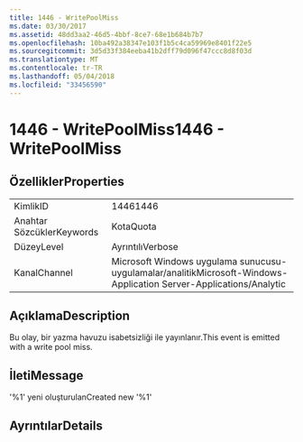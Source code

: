 ```yaml
---
title: 1446 - WritePoolMiss
ms.date: 03/30/2017
ms.assetid: 48dd3aa2-46d5-4bbf-8ce7-68e1b684b7b7
ms.openlocfilehash: 10ba492a38347e103f1b5c4ca59969e8401f22e5
ms.sourcegitcommit: 3d5d33f384eeba41b2dff79d096f47ccc8d8f03d
ms.translationtype: MT
ms.contentlocale: tr-TR
ms.lasthandoff: 05/04/2018
ms.locfileid: "33456590"
---
```

# <a name="1446---writepoolmiss"></a><span data-ttu-id="2d193-102">1446 - WritePoolMiss</span><span class="sxs-lookup"><span data-stu-id="2d193-102">1446 - WritePoolMiss</span></span>
## <a name="properties"></a><span data-ttu-id="2d193-103">Özellikler</span><span class="sxs-lookup"><span data-stu-id="2d193-103">Properties</span></span>  
  
|||  
|-|-|  
|<span data-ttu-id="2d193-104">Kimlik</span><span class="sxs-lookup"><span data-stu-id="2d193-104">ID</span></span>|<span data-ttu-id="2d193-105">1446</span><span class="sxs-lookup"><span data-stu-id="2d193-105">1446</span></span>|  
|<span data-ttu-id="2d193-106">Anahtar Sözcükler</span><span class="sxs-lookup"><span data-stu-id="2d193-106">Keywords</span></span>|<span data-ttu-id="2d193-107">Kota</span><span class="sxs-lookup"><span data-stu-id="2d193-107">Quota</span></span>|  
|<span data-ttu-id="2d193-108">Düzey</span><span class="sxs-lookup"><span data-stu-id="2d193-108">Level</span></span>|<span data-ttu-id="2d193-109">Ayrıntılı</span><span class="sxs-lookup"><span data-stu-id="2d193-109">Verbose</span></span>|  
|<span data-ttu-id="2d193-110">Kanal</span><span class="sxs-lookup"><span data-stu-id="2d193-110">Channel</span></span>|<span data-ttu-id="2d193-111">Microsoft Windows uygulama sunucusu-uygulamalar/analitik</span><span class="sxs-lookup"><span data-stu-id="2d193-111">Microsoft-Windows-Application Server-Applications/Analytic</span></span>|  
  
## <a name="description"></a><span data-ttu-id="2d193-112">Açıklama</span><span class="sxs-lookup"><span data-stu-id="2d193-112">Description</span></span>  
 <span data-ttu-id="2d193-113">Bu olay, bir yazma havuzu isabetsizliği ile yayınlanır.</span><span class="sxs-lookup"><span data-stu-id="2d193-113">This event is emitted with a write pool miss.</span></span>  
  
## <a name="message"></a><span data-ttu-id="2d193-114">İleti</span><span class="sxs-lookup"><span data-stu-id="2d193-114">Message</span></span>  
 <span data-ttu-id="2d193-115">'%1' yeni oluşturulan</span><span class="sxs-lookup"><span data-stu-id="2d193-115">Created new '%1'</span></span>  
  
## <a name="details"></a><span data-ttu-id="2d193-116">Ayrıntılar</span><span class="sxs-lookup"><span data-stu-id="2d193-116">Details</span></span>
